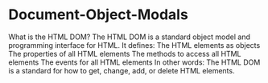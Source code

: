 # Document-Object-Modals
What is the HTML DOM? The HTML DOM is a standard object model and programming interface for HTML. It defines:  The HTML elements as objects The properties of all HTML elements The methods to access all HTML elements The events for all HTML elements In other words: The HTML DOM is a standard for how to get, change, add, or delete HTML elements.
